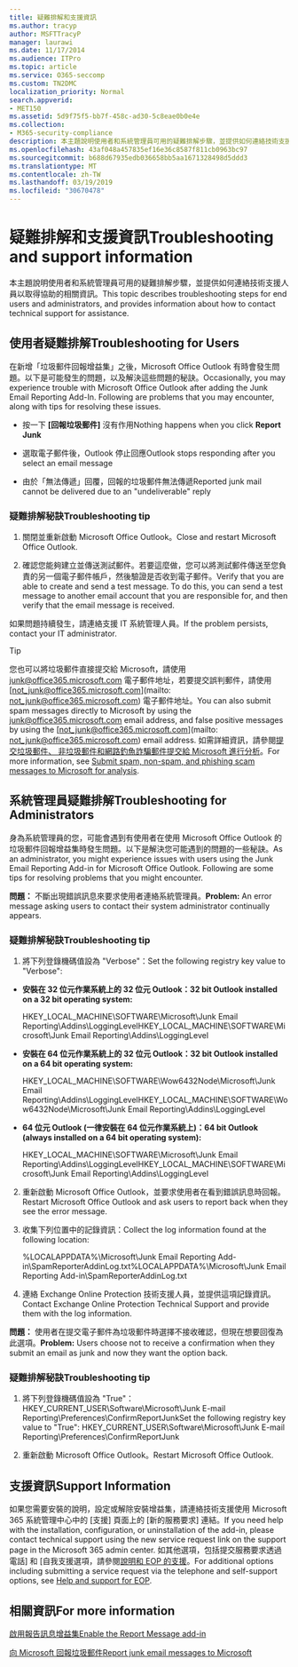 ```yaml
---
title: 疑難排解和支援資訊
ms.author: tracyp
author: MSFTTracyP
manager: laurawi
ms.date: 11/17/2014
ms.audience: ITPro
ms.topic: article
ms.service: O365-seccomp
ms.custom: TN2DMC
localization_priority: Normal
search.appverid:
- MET150
ms.assetid: 5d9f75f5-bb7f-458c-ad30-5c8eae0b0e4e
ms.collection:
- M365-security-compliance
description: 本主題說明使用者和系統管理員可用的疑難排解步驟，並提供如何連絡技術支援人員以取得協助的相關資訊。
ms.openlocfilehash: 43af048a457835ef16e36c8587f811cb0963bc97
ms.sourcegitcommit: b688d67935edb036658bb5aa1671328498d5ddd3
ms.translationtype: MT
ms.contentlocale: zh-TW
ms.lasthandoff: 03/19/2019
ms.locfileid: "30670478"
---
```

# <a name="troubleshooting-and-support-information"></a><span data-ttu-id="52cc4-103">疑難排解和支援資訊</span><span class="sxs-lookup"><span data-stu-id="52cc4-103">Troubleshooting and support information</span></span>

<span data-ttu-id="52cc4-104">本主題說明使用者和系統管理員可用的疑難排解步驟，並提供如何連絡技術支援人員以取得協助的相關資訊。</span><span class="sxs-lookup"><span data-stu-id="52cc4-104">This topic describes troubleshooting steps for end users and administrators, and provides information about how to contact technical support for assistance.</span></span>
  
## <a name="troubleshooting-for-users"></a><span data-ttu-id="52cc4-105">使用者疑難排解</span><span class="sxs-lookup"><span data-stu-id="52cc4-105">Troubleshooting for Users</span></span>

<span data-ttu-id="52cc4-p101">在新增「垃圾郵件回報增益集」之後，Microsoft Office Outlook 有時會發生問題。以下是可能發生的問題，以及解決這些問題的秘訣。</span><span class="sxs-lookup"><span data-stu-id="52cc4-p101">Occasionally, you may experience trouble with Microsoft Office Outlook after adding the Junk Email Reporting Add-In. Following are problems that you may encounter, along with tips for resolving these issues.</span></span> 
  
- <span data-ttu-id="52cc4-108">按一下 **[回報垃圾郵件]** 沒有作用</span><span class="sxs-lookup"><span data-stu-id="52cc4-108">Nothing happens when you click **Report Junk**</span></span>
    
- <span data-ttu-id="52cc4-109">選取電子郵件後，Outlook 停止回應</span><span class="sxs-lookup"><span data-stu-id="52cc4-109">Outlook stops responding after you select an email message</span></span>
    
- <span data-ttu-id="52cc4-110">由於「無法傳遞」回覆，回報的垃圾郵件無法傳遞</span><span class="sxs-lookup"><span data-stu-id="52cc4-110">Reported junk mail cannot be delivered due to an "undeliverable" reply</span></span>
    
### <a name="troubleshooting-tip"></a><span data-ttu-id="52cc4-111">疑難排解秘訣</span><span class="sxs-lookup"><span data-stu-id="52cc4-111">Troubleshooting tip</span></span>

1. <span data-ttu-id="52cc4-112">關閉並重新啟動 Microsoft Office Outlook。</span><span class="sxs-lookup"><span data-stu-id="52cc4-112">Close and restart Microsoft Office Outlook.</span></span>
    
2. <span data-ttu-id="52cc4-p102">確認您能夠建立並傳送測試郵件。若要這麼做，您可以將測試郵件傳送至您負責的另一個電子郵件帳戶，然後驗證是否收到電子郵件。</span><span class="sxs-lookup"><span data-stu-id="52cc4-p102">Verify that you are able to create and send a test message. To do this, you can send a test message to another email account that you are responsible for, and then verify that the email message is received.</span></span>
    
<span data-ttu-id="52cc4-115">如果問題持續發生，請連絡支援 IT 系統管理人員。</span><span class="sxs-lookup"><span data-stu-id="52cc4-115">If the problem persists, contact your IT administrator.</span></span>
  
> [!TIP]
> <span data-ttu-id="52cc4-116">您也可以將垃圾郵件直接提交給 Microsoft，請使用 [junk@office365.microsoft.com](mailto:junk@office365.microsoft.com) 電子郵件地址，若要提交誤判郵件，請使用 [not_junk@office365.microsoft.com](mailto: not_junk@office365.microsoft.com) 電子郵件地址。</span><span class="sxs-lookup"><span data-stu-id="52cc4-116">You can also submit spam messages directly to Microsoft by using the [junk@office365.microsoft.com](mailto:junk@office365.microsoft.com) email address, and false positive messages by using the [not_junk@office365.microsoft.com](mailto: not_junk@office365.microsoft.com) email address.</span></span> <span data-ttu-id="52cc4-117">如需詳細資訊，請參閱[提交垃圾郵件、 非垃圾郵件和網路釣魚詐騙郵件提交給 Microsoft 進行分析](submit-spam-non-spam-and-phishing-scam-messages-to-microsoft-for-analysis.md)。</span><span class="sxs-lookup"><span data-stu-id="52cc4-117">For more information, see [Submit spam, non-spam, and phishing scam messages to Microsoft for analysis](submit-spam-non-spam-and-phishing-scam-messages-to-microsoft-for-analysis.md).</span></span> 
  
## <a name="troubleshooting-for-administrators"></a><span data-ttu-id="52cc4-118">系統管理員疑難排解</span><span class="sxs-lookup"><span data-stu-id="52cc4-118">Troubleshooting for Administrators</span></span>

<span data-ttu-id="52cc4-p104">身為系統管理員的您，可能會遇到有使用者在使用 Microsoft Office Outlook 的垃圾郵件回報增益集時發生問題。以下是解決您可能遇到的問題的一些秘訣。</span><span class="sxs-lookup"><span data-stu-id="52cc4-p104">As an administrator, you might experience issues with users using the Junk Email Reporting Add-in for Microsoft Office Outlook. Following are some tips for resolving problems that you might encounter.</span></span> 
  
 <span data-ttu-id="52cc4-121">**問題：** 不斷出現錯誤訊息來要求使用者連絡系統管理員。</span><span class="sxs-lookup"><span data-stu-id="52cc4-121">**Problem:** An error message asking users to contact their system administrator continually appears.</span></span> 
  
### <a name="troubleshooting-tip"></a><span data-ttu-id="52cc4-122">疑難排解秘訣</span><span class="sxs-lookup"><span data-stu-id="52cc4-122">Troubleshooting tip</span></span>

1. <span data-ttu-id="52cc4-123">將下列登錄機碼值設為 "Verbose"：</span><span class="sxs-lookup"><span data-stu-id="52cc4-123">Set the following registry key value to "Verbose":</span></span>
    
  - <span data-ttu-id="52cc4-124">**安裝在 32 位元作業系統上的 32 位元 Outlook：**</span><span class="sxs-lookup"><span data-stu-id="52cc4-124">**32 bit Outlook installed on a 32 bit operating system:**</span></span>
    
    <span data-ttu-id="52cc4-125">HKEY_LOCAL_MACHINE\SOFTWARE\Microsoft\Junk Email Reporting\Addins\LoggingLevel</span><span class="sxs-lookup"><span data-stu-id="52cc4-125">HKEY_LOCAL_MACHINE\SOFTWARE\Microsoft\Junk Email Reporting\Addins\LoggingLevel</span></span>
    
  - <span data-ttu-id="52cc4-126">**安裝在 64 位元作業系統上的 32 位元 Outlook：**</span><span class="sxs-lookup"><span data-stu-id="52cc4-126">**32 bit Outlook installed on a 64 bit operating system:**</span></span>
    
    <span data-ttu-id="52cc4-127">HKEY_LOCAL_MACHINE\SOFTWARE\Wow6432Node\Microsoft\Junk Email Reporting\Addins\LoggingLevel</span><span class="sxs-lookup"><span data-stu-id="52cc4-127">HKEY_LOCAL_MACHINE\SOFTWARE\Wow6432Node\Microsoft\Junk Email Reporting\Addins\LoggingLevel</span></span>
    
  - <span data-ttu-id="52cc4-128">**64 位元 Outlook (一律安裝在 64 位元作業系統上)：**</span><span class="sxs-lookup"><span data-stu-id="52cc4-128">**64 bit Outlook (always installed on a 64 bit operating system):**</span></span>
    
    <span data-ttu-id="52cc4-129">HKEY_LOCAL_MACHINE\SOFTWARE\Microsoft\Junk Email Reporting\Addins\LoggingLevel</span><span class="sxs-lookup"><span data-stu-id="52cc4-129">HKEY_LOCAL_MACHINE\SOFTWARE\Microsoft\Junk Email Reporting\Addins\LoggingLevel</span></span>
    
2. <span data-ttu-id="52cc4-130">重新啟動 Microsoft Office Outlook，並要求使用者在看到錯誤訊息時回報。</span><span class="sxs-lookup"><span data-stu-id="52cc4-130">Restart Microsoft Office Outlook and ask users to report back when they see the error message.</span></span>
    
3. <span data-ttu-id="52cc4-131">收集下列位置中的記錄資訊：</span><span class="sxs-lookup"><span data-stu-id="52cc4-131">Collect the log information found at the following location:</span></span> 
    
    <span data-ttu-id="52cc4-132">%LOCALAPPDATA%\Microsoft\Junk Email Reporting Add-in\SpamReporterAddinLog.txt</span><span class="sxs-lookup"><span data-stu-id="52cc4-132">%LOCALAPPDATA%\Microsoft\Junk Email Reporting Add-in\SpamReporterAddinLog.txt</span></span>
    
4. <span data-ttu-id="52cc4-133">連絡 Exchange Online Protection 技術支援人員，並提供這項記錄資訊。</span><span class="sxs-lookup"><span data-stu-id="52cc4-133">Contact Exchange Online Protection Technical Support and provide them with the log information.</span></span> 
    
 <span data-ttu-id="52cc4-134">**問題：** 使用者在提交電子郵件為垃圾郵件時選擇不接收確認，但現在想要回復為此選項。</span><span class="sxs-lookup"><span data-stu-id="52cc4-134">**Problem:** Users choose not to receive a confirmation when they submit an email as junk and now they want the option back.</span></span> 
  
### <a name="troubleshooting-tip"></a><span data-ttu-id="52cc4-135">疑難排解秘訣</span><span class="sxs-lookup"><span data-stu-id="52cc4-135">Troubleshooting tip</span></span>

1. <span data-ttu-id="52cc4-136">將下列登錄機碼值設為 "True"：HKEY_CURRENT_USER\Software\Microsoft\Junk E-mail Reporting\Preferences\ConfirmReportJunk</span><span class="sxs-lookup"><span data-stu-id="52cc4-136">Set the following registry key value to "True": HKEY_CURRENT_USER\Software\Microsoft\Junk E-mail Reporting\Preferences\ConfirmReportJunk</span></span>
    
2. <span data-ttu-id="52cc4-137">重新啟動 Microsoft Office Outlook。</span><span class="sxs-lookup"><span data-stu-id="52cc4-137">Restart Microsoft Office Outlook.</span></span>
    
## <a name="support-information"></a><span data-ttu-id="52cc4-138">支援資訊</span><span class="sxs-lookup"><span data-stu-id="52cc4-138">Support Information</span></span>

<span data-ttu-id="52cc4-139">如果您需要安裝的說明，設定或解除安裝增益集，請連絡技術支援使用 Microsoft 365 系統管理中心中的 [支援] 頁面上的 [新的服務要求] 連結。</span><span class="sxs-lookup"><span data-stu-id="52cc4-139">If you need help with the installation, configuration, or uninstallation of the add-in, please contact technical support using the new service request link on the support page in the Microsoft 365 admin center.</span></span> <span data-ttu-id="52cc4-140">如其他選項，包括提交服務要求透過電話] 和 [自我支援選項，請參閱[說明和 EOP 的支援](eop/help-and-support-for-eop.md)。</span><span class="sxs-lookup"><span data-stu-id="52cc4-140">For additional options including submitting a service request via the telephone and self-support options, see [Help and support for EOP](eop/help-and-support-for-eop.md).</span></span>
  
## <a name="for-more-information"></a><span data-ttu-id="52cc4-141">相關資訊</span><span class="sxs-lookup"><span data-stu-id="52cc4-141">For more information</span></span>

[<span data-ttu-id="52cc4-142">啟用報告訊息增益集</span><span class="sxs-lookup"><span data-stu-id="52cc4-142">Enable the Report Message add-in</span></span>](https://support.office.com/article/4250c4bc-6102-420b-9e0a-a95064837676)
  
[<span data-ttu-id="52cc4-143">向 Microsoft 回報垃圾郵件</span><span class="sxs-lookup"><span data-stu-id="52cc4-143">Report junk email messages to Microsoft</span></span>](report-junk-email-messages-to-microsoft.md)
  

